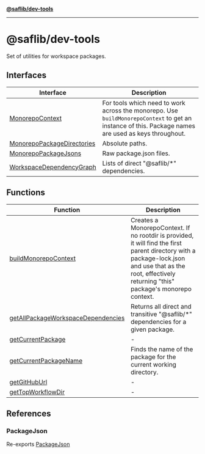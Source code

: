 [**@saflib/dev-tools**](../../index.md)

---

# @saflib/dev-tools

Set of utilities for workspace packages.

## Interfaces

| Interface                                                              | Description                                                                                                                                         |
| ---------------------------------------------------------------------- | --------------------------------------------------------------------------------------------------------------------------------------------------- |
| [MonorepoContext](interfaces/MonorepoContext.md)                       | For tools which need to work across the monorepo. Use `buildMonorepoContext` to get an instance of this. Package names are used as keys throughout. |
| [MonorepoPackageDirectories](interfaces/MonorepoPackageDirectories.md) | Absolute paths.                                                                                                                                     |
| [MonorepoPackageJsons](interfaces/MonorepoPackageJsons.md)             | Raw package.json files.                                                                                                                             |
| [WorkspaceDependencyGraph](interfaces/WorkspaceDependencyGraph.md)     | Lists of direct "@saflib/\*" dependencies.                                                                                                          |

## Functions

| Function                                                                              | Description                                                                                                                                                                                               |
| ------------------------------------------------------------------------------------- | --------------------------------------------------------------------------------------------------------------------------------------------------------------------------------------------------------- |
| [buildMonorepoContext](functions/buildMonorepoContext.md)                             | Creates a MonorepoContext. If no rootdir is provided, it will find the first parent directory with a package-lock.json and use that as the root, effectively returning "this" package's monorepo context. |
| [getAllPackageWorkspaceDependencies](functions/getAllPackageWorkspaceDependencies.md) | Returns all direct and transitive "@saflib/\*" dependencies for a given package.                                                                                                                          |
| [getCurrentPackage](functions/getCurrentPackage.md)                                   | -                                                                                                                                                                                                         |
| [getCurrentPackageName](functions/getCurrentPackageName.md)                           | Finds the name of the package for the current working directory.                                                                                                                                          |
| [getGitHubUrl](functions/getGitHubUrl.md)                                             | -                                                                                                                                                                                                         |
| [getTopWorkflowDir](functions/getTopWorkflowDir.md)                                   | -                                                                                                                                                                                                         |

## References

### PackageJson

Re-exports [PackageJson](../../types/interfaces/PackageJson.md)
